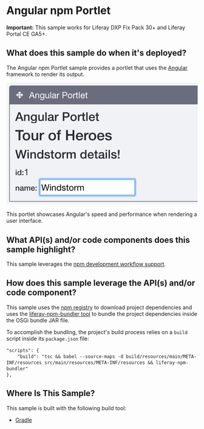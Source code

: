 # Angular npm Portlet [](id=angular-npm-portlet)

**Important:** This sample works for Liferay DXP Fix Pack 30+ and Liferay Portal
CE GA5+.

## What does this sample do when it's deployed? [](id=what-does-this-sample-do-when-its-deployed)

The Angular npm Portlet sample provides a portlet that uses the
[Angular](https://angular.io/) framework to render its output.

![Figure 1: Type custom text in the field and watch it instantaneously displayed in the portlet.](../../../../images/angular-npm-sample.png)

This portlet showcases Angular's speed and performance when rendering a user
interface.

## What API(s) and/or code components does this sample highlight? [](id=what-apis-and-or-code-components-does-this-sample-highlight)

This sample leverages the
[npm development workflow support](https://dev.liferay.com/develop/tutorials/-/knowledge_base/7-0/using-npm-in-your-portlets).

## How does this sample leverage the API(s) and/or code component? [](id=how-does-this-sample-leverage-the-apis-and-or-code-component)

This sample uses the [npm registry](https://www.npmjs.com/) to download project
dependencies and uses the
[liferay-npm-bundler tool](https://github.com/liferay/liferay-npm-build-tools/tree/master/packages/liferay-npm-bundler)
to bundle the project dependencies inside the OSGi bundle JAR file.

To accomplish the bundling, the project's build process relies on a `build`
script inside its `package.json` file:

    "scripts": {
        "build": "tsc && babel --source-maps -d build/resources/main/META-INF/resources src/main/resources/META-INF/resources && liferay-npm-bundler"
    },

## Where Is This Sample? [](id=where-is-this-sample)

This sample is built with the following build tool:

<!--
There are three different versions of this sample, each built with a different
build tool:

TODO: Replace above when tool is available for other build tools. -Cody
-->

- [Gradle](https://github.com/liferay/liferay-blade-samples/tree/7.1/gradle/apps/npm/angular-npm-portlet)
